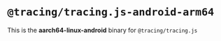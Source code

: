 # `@tracing/tracing.js-android-arm64`

This is the **aarch64-linux-android** binary for `@tracing/tracing.js`
